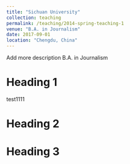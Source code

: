 ```yaml
---
title: "Sichuan University"
collection: teaching
permalink: /teaching/2014-spring-teaching-1
venue: "B.A. in Journalism"
date: 2017-09-01
location: "Chengdu, China"
---
```


Add more description
B.A. in Journalism

Heading 1
======

test1111

Heading 2
======

Heading 3
======
